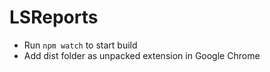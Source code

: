 # LSReports

- Run `npm watch` to start build
- Add dist folder as unpacked extension in Google Chrome
